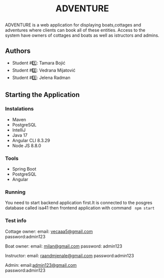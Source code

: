 # <p align="center"> ADVENTURE  </p> 

ADVENTURE is a web application for displaying boats,cottages and adventures where clients can book all of these entities.
Access to the system have owners of cottages and boats as well as istructors and admins.

## Authors

- Student #:one:: Tamara Bojić
- Student #:two:: Vedrana Mijatović
- Student #:three:: Jelena Radman 


## Starting the Application

### Instalations
- Maven
- PostgreSQL
- IntelliJ
- Java 17
- Angular CLI 8.3.29
- Node JS 8.8.0

### Tools 
- Spring Boot
- PostgreSQL
- Angular
 

### Running
You need to start backend application first.It is connected to the posgres database called isa41 then frontend application with command
``` npm start```


### Test info

Cottage owner:
email: vecaaa5@gmail.com	
password:admin123

Boat owner:
email: milan@gmail.com
password: admin123

Instructor: 
email: raandmjenale@gmail.com
password:admin123

Admin:
email:admin123@gmail.com	
password:admin123